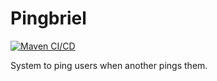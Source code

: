 # Pingbriel
[![Maven CI/CD](https://github.com/Pridecord/Pingbriel/actions/workflows/main.yml/badge.svg)](https://github.com/Pridecord/Pingbriel/actions/workflows/main.yml)

System to ping users when another pings them.
